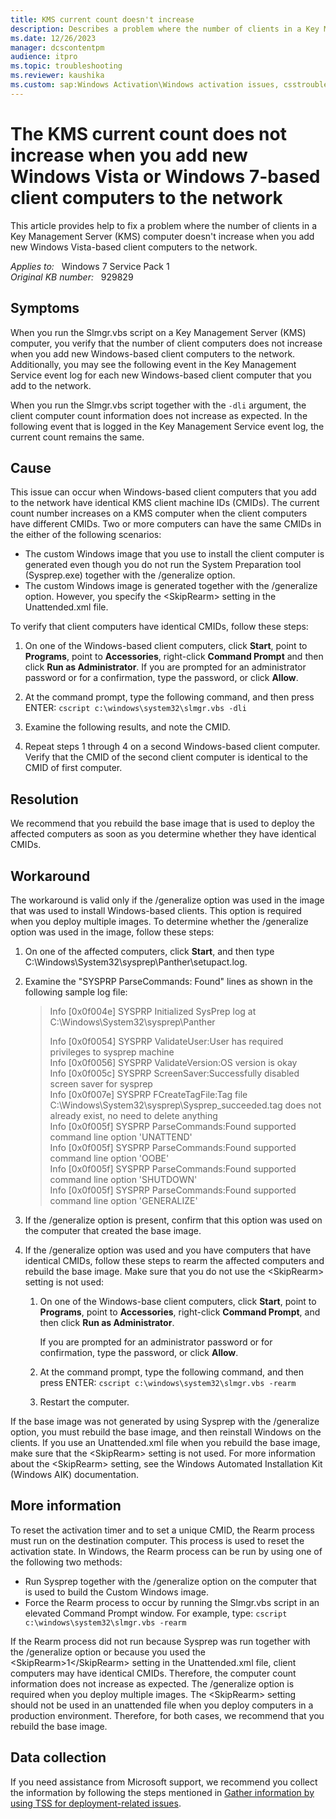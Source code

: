 ```yaml
---
title: KMS current count doesn't increase
description: Describes a problem where the number of clients in a Key Management Server (KMS) computer does not increase when you add new Windows Vista-based client computers to the network.
ms.date: 12/26/2023
manager: dcscontentpm
audience: itpro
ms.topic: troubleshooting
ms.reviewer: kaushika
ms.custom: sap:Windows Activation\Windows activation issues, csstroubleshoot
---
```

# The KMS current count does not increase when you add new Windows Vista or Windows 7-based client computers to the network

This article provides help to fix a problem where the number of clients in a Key Management Server (KMS) computer doesn't increase when you add new Windows Vista-based client computers to the network.

_Applies to:_ &nbsp; Windows 7 Service Pack 1  
_Original KB number:_ &nbsp; 929829

## Symptoms

When you run the Slmgr.vbs script on a Key Management Server (KMS) computer, you verify that the number of client computers does not increase when you add new Windows-based client computers to the network. Additionally, you may see the following event in the Key Management Service event log for each new Windows-based client computer that you add to the network.
  
When you run the Slmgr.vbs script together with the `-dli` argument, the client computer count information does not increase as expected. In the following event that is logged in the Key Management Service event log, the current count remains the same.

## Cause

This issue can occur when Windows-based client computers that you add to the network have identical KMS client machine IDs (CMIDs). The current count number increases on a KMS computer when the client computers have different CMIDs. Two or more computers can have the same CMIDs in the either of the following scenarios:  

- The custom Windows image that you use to install the client computer is generated even though you do not run the System Preparation tool (Sysprep.exe) together with the /generalize option.
- The custom Windows image is generated together with the /generalize option. However, you specify the \<SkipRearm> setting in the Unattended.xml file.  

To verify that client computers have identical CMIDs, follow these steps:

1. On one of the Windows-based client computers, click **Start**, point to **Programs**, point to
 **Accessories**, right-click **Command Prompt** and then click **Run as Administrator**.
If you are prompted for an administrator password or for a confirmation, type the password, or click **Allow**.
2. At the command prompt, type the following command, and then press ENTER: `cscript c:\windows\system32\slmgr.vbs -dli`  

3. Examine the following results, and note the CMID.

4. Repeat steps 1 through 4 on a second Windows-based client computer. Verify that the CMID of the second client computer is identical to the CMID of first computer.  

## Resolution

We recommend that you rebuild the base image that is used to deploy the affected computers as soon as you determine whether they have identical CMIDs.

## Workaround

The workaround is valid only if the /generalize  option was used in the image that was used to install Windows-based clients. This option is required when you deploy multiple images. To determine whether the /generalize option was used in the image, follow these steps:

1. On one of the affected computers, click **Start**, and then type
 C:\Windows\System32\sysprep\Panther\setupact.log.
2. Examine the "SYSPRP ParseCommands: Found" lines as shown in the following sample log file:

    > Info [0x0f004e] SYSPRP Initialized SysPrep log at C:\Windows\System32\sysprep\Panther
    >
    > Info [0x0f0054] SYSPRP ValidateUser:User has required privileges to sysprep machine  
    Info [0x0f0056] SYSPRP ValidateVersion:OS version is okay  
    Info [0x0f005c] SYSPRP ScreenSaver:Successfully disabled screen saver for sysprep  
    Info [0x0f007e] SYSPRP FCreateTagFile:Tag file C:\Windows\System32\sysprep\Sysprep_succeeded.tag does not already exist, no need to delete anything  
    Info [0x0f005f] SYSPRP ParseCommands:Found supported command line option 'UNATTEND'  
    Info [0x0f005f] SYSPRP ParseCommands:Found supported command line option 'OOBE'  
    Info [0x0f005f] SYSPRP ParseCommands:Found supported command line option 'SHUTDOWN'  
    Info [0x0f005f] SYSPRP ParseCommands:Found supported command line option 'GENERALIZE'

3. If the /generalize option is present, confirm that this option was used on the computer that created the base image.

4. If the /generalize option was used and you have computers that have identical CMIDs, follow these steps to rearm the affected computers and rebuild the base image. Make sure that you do not use the \<SkipRearm> setting is not used:

   1. On one of the Windows-base client computers, click **Start**, point to **Programs**, point to **Accessories**, right-click **Command Prompt**, and then click **Run as Administrator**.  

        If you are prompted for an administrator password or for confirmation, type the password, or click **Allow**.
   2. At the command prompt, type the following command, and then press ENTER: `cscript c:\windows\system32\slmgr.vbs -rearm`  

   3. Restart the computer.  

If the base image was not generated by using Sysprep with the /generalize  option, you must rebuild the base image, and then reinstall Windows on the clients. If you use an Unattended.xml file when you rebuild the base image, make sure that the \<SkipRearm> setting is not used. For more information about the \<SkipRearm> setting, see the Windows Automated Installation Kit (Windows AIK) documentation.  

## More information

To reset the activation timer and to set a unique CMID, the Rearm process must run on the destination computer. This process is used to reset the activation state. In Windows, the Rearm process can be run by using one of the following two methods:  

- Run Sysprep together with the /generalize  option on the computer that is used to build the Custom Windows image.
- Force the Rearm process to occur by running the Slmgr.vbs script in an elevated Command Prompt window. For example, type: `cscript c:\windows\system32\slmgr.vbs -rearm`  

If the Rearm process did not run because Sysprep was run together with the /generalize option or because you used the \<SkipRearm>1\</SkipRearm> setting in the Unattended.xml file, client computers may have identical CMIDs. Therefore, the computer count information does not increase as expected. The /generalize option is required when you deploy multiple images. The \<SkipRearm> setting should not be used in an unattended file when you deploy computers in a production environment. Therefore, for both cases, we recommend that you rebuild the base image.

## Data collection

If you need assistance from Microsoft support, we recommend you collect the information by following the steps mentioned in [Gather information by using TSS for deployment-related issues](../windows-troubleshooters/gather-information-using-tss-deployment.md).

